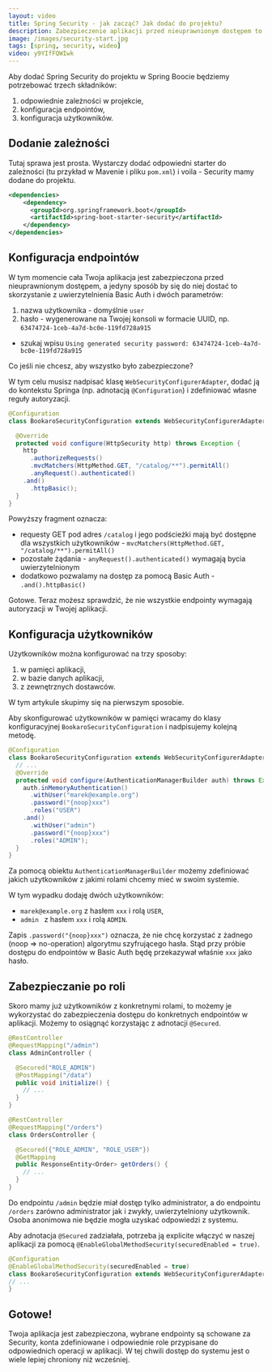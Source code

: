 ```yaml
---
layout:	video
title: Spring Security - jak zacząć? Jak dodać do projektu?
description: Zabezpieczenie aplikacji przed nieuprawnionym dostępem to jedna z najważniejszych rzeczy do zrobienia przed wypuszczeniem programu do klientów. Nie możemy sobie pozwolić na to, by dowolny użytkownik aplikacji miał dostęp do wszystkich danych i funkcji systemu. Na szczęście w Springu możemy łatwo o to zadbać z pomocą projektu Spring Security, a w tym wpisie pokażę Ci jak to zrobić :)
image: /images/security-start.jpg
tags: [spring, security, wideo]
video: y9YIfFQWIwk
---
```


Aby dodać Spring Security do projektu w Spring Boocie będziemy potrzebować trzech składników:

1. odpowiednie zależności w projekcie,
2. konfiguracja endpointów,
3. konfiguracja użytkowników.


## Dodanie zależności

Tutaj sprawa jest prosta. Wystarczy dodać odpowiedni starter do zależności (tu przykład w Mavenie i pliku `pom.xml`) i voila - Security mamy dodane do projektu.

```xml
<dependencies>
    <dependency>
      <groupId>org.springframework.boot</groupId>
      <artifactId>spring-boot-starter-security</artifactId>
    </dependency>
</dependencies>
```

## Konfiguracja endpointów

W tym momencie cała Twoja aplikacja jest zabezpieczona przed nieuprawnionym dostępem, a jedyny sposób by się do niej dostać to skorzystanie z uwierzytelnienia Basic Auth i dwóch parametrów:

1. nazwa użytkownika - domyślnie `user`
2. hasło - wygenerowane na Twojej konsoli w formacie UUID, np. `63474724-1ceb-4a7d-bc0e-119fd728a915`
  * szukaj wpisu `Using generated security password: 63474724-1ceb-4a7d-bc0e-119fd728a915`


Co jeśli nie chcesz, aby wszystko było zabezpieczone?

W tym celu musisz nadpisać klasę `WebSecurityConfigurerAdapter`, dodać ją do kontekstu Springa (np. adnotacją `@Configuration`) i zdefiniować własne reguły autoryzacji.

```java
@Configuration
class BookaroSecurityConfiguration extends WebSecurityConfigurerAdapter {

  @Override
  protected void configure(HttpSecurity http) throws Exception {
    http
      .authorizeRequests()
      .mvcMatchers(HttpMethod.GET, "/catalog/**").permitAll()
      .anyRequest().authenticated()
    .and()
      .httpBasic();
  }
}
```

Powyższy fragment oznacza:

* requesty GET pod adres `/catalog` i jego podścieżki mają być dostępne dla wszystkich użytkowników - `mvcMatchers(HttpMethod.GET, "/catalog/**").permitAll()`
* pozostałe żądania - `anyRequest().authenticated()` wymagają bycia uwierzytelnionym
* dodatkowo pozwalamy na dostęp za pomocą Basic Auth - `.and().httpBasic()`

Gotowe. Teraz możesz sprawdzić, że nie wszystkie endpointy wymagają autoryzacji w Twojej aplikacji.

## Konfiguracja użytkowników

Użytkowników można konfigurować na trzy sposoby:

1. w pamięci aplikacji,
2. w bazie danych aplikacji,
3. z zewnętrznych dostawców.

W tym artykule skupimy się na pierwszym sposobie.

Aby skonfigurować użytkowników w pamięci wracamy do klasy konfiguracyjnej `BookaroSecurityConfiguration` i nadpisujemy kolejną metodę.

```java
@Configuration
class BookaroSecurityConfiguration extends WebSecurityConfigurerAdapter {
  // ...
  @Override
  protected void configure(AuthenticationManagerBuilder auth) throws Exception {
    auth.inMemoryAuthentication()
      .withUser("marek@example.org")
      .password("{noop}xxx")
      .roles("USER")
    .and()
      .withUser("admin")
      .password("{noop}xxx")
      .roles("ADMIN");
  }
}     
```

Za pomocą obiektu `AuthenticationManagerBuilder` możemy zdefiniować jakich użytkowników z jakimi rolami chcemy mieć w swoim systemie.

W tym wypadku dodaję dwóch użytkowników:

* `marek@example.org` z hasłem `xxx` i rolą `USER`,
* `admin ` z hasłem `xxx` i rolą `ADMIN`.

Zapis `.password("{noop}xxx")` oznacza, że nie chcę korzystać z żadnego (noop => no-operation) algorytmu szyfrującego hasła. Stąd przy próbie dostępu do endpointów w Basic Auth będę przekazywał właśnie `xxx` jako hasło.

## Zabezpieczanie po roli

Skoro mamy już użytkowników z konkretnymi rolami, to możemy je wykorzystać do zabezpieczenia dostępu do konkretnych endpointów w aplikacji. Możemy to osiągnąć korzystając z adnotacji `@Secured`.

```java
@RestController
@RequestMapping("/admin")
class AdminController {

  @Secured("ROLE_ADMIN")
  @PostMapping("/data")
  public void initialize() {
    // ...
  }
}
```

```java
@RestController
@RequestMapping("/orders")
class OrdersController {

  @Secured({"ROLE_ADMIN", "ROLE_USER"})
  @GetMapping
  public ResponseEntity<Order> getOrders() {
    // ...
  }
}
```

Do endpointu `/admin` będzie miał dostęp tylko administrator, a do endpointu `/orders` zarówno administrator jak i zwykły, uwierzytelniony użytkownik. Osoba anonimowa nie będzie mogła uzyskać odpowiedzi z systemu.

Aby adnotacja `@Secured` zadziałała, potrzeba ją explicite włączyć w naszej aplikacji za pomocą `@EnableGlobalMethodSecurity(securedEnabled = true)`.

```java
@Configuration
@EnableGlobalMethodSecurity(securedEnabled = true)
class BookaroSecurityConfiguration extends WebSecurityConfigurerAdapter {
// ...
}
```

## Gotowe!

Twoja aplikacja jest zabezpieczona, wybrane endpointy są schowane za Security, konta zdefiniowane i odpowiednie role przypisane do odpowiednich operacji w aplikacji. W tej chwili dostęp do systemu jest o wiele lepiej chroniony niż wcześniej.
